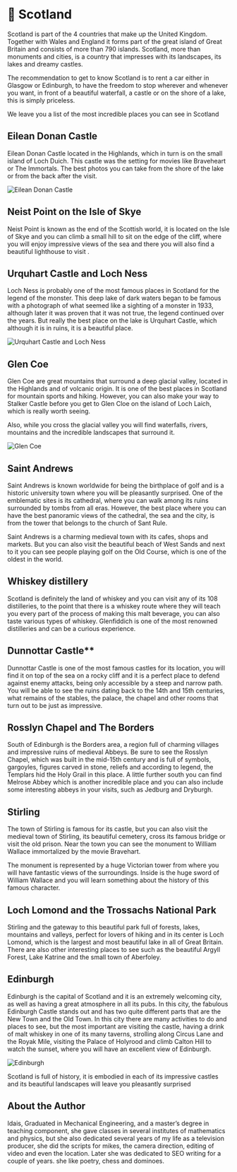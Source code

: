# 🏴󠁧󠁢󠁳󠁣󠁴󠁿 Scotland

Scotland is part of the 4 countries that make up the United Kingdom.
Together with Wales and England it forms part of the great island of
Great Britain and consists of more than 790 islands. Scotland, more than
monuments and cities, is a country that impresses with its landscapes,
its lakes and dreamy castles.

The recommendation to get to know Scotland is to rent a car either in
Glasgow or Edinburgh, to have the freedom to stop wherever and whenever
you want, in front of a beautiful waterfall, a castle or on the shore of
a lake, this is simply priceless.

We leave you a list of the most incredible places you can see in
Scotland

## Eilean Donan Castle

Eilean Donan Castle located in the Highlands, which in turn is on the
small island of Loch Duich. This castle was the setting for movies like
Braveheart or The Immortals. The best photos you can take from the shore
of the lake or from the back after the visit.

![Eilean Donan Castle](_static/images/scotland/image1.jpg)

## Neist Point on the Isle of Skye

Neist Point is known as the end of the Scottish world, it is located on
the Isle of Skye and you can climb a small hill to sit on the edge of
the cliff, where you will enjoy impressive views of the sea and there
you will also find a beautiful lighthouse to visit .

## Urquhart Castle and Loch Ness

Loch Ness is probably one of the most famous places in Scotland for the
legend of the monster. This deep lake of dark waters began to be famous
with a photograph of what seemed like a sighting of a monster in 1933,
although later it was proven that it was not true, the legend continued
over the years. But really the best place on the lake is Urquhart
Castle, which although it is in ruins, it is a beautiful place.

![Urquhart Castle and Loch Ness](_static/images/scotland/image2.jpg)

## Glen Coe

Glen Coe are great mountains that surround a deep glacial valley,
located in the Highlands and of volcanic origin. It is one of the best
places in Scotland for mountain sports and hiking. However, you can also
make your way to Stalker Castle before you get to Glen Cloe on the
island of Loch Laich, which is really worth seeing.

Also, while you cross the glacial valley you will find waterfalls,
rivers, mountains and the incredible landscapes that surround it.

![Glen Coe](_static/images/scotland/image3.jpg)

## Saint Andrews

Saint Andrews is known worldwide for being the birthplace of golf and is
a historic university town where you will be pleasantly surprised. One
of the emblematic sites is its cathedral, where you can walk among its
ruins surrounded by tombs from all eras. However, the best place where
you can have the best panoramic views of the cathedral, the sea and the
city, is from the tower that belongs to the church of Sant Rule.

Saint Andrews is a charming medieval town with its cafes, shops and
markets. But you can also visit the beautiful beach of West Sands and
next to it you can see people playing golf on the Old Course, which is
one of the oldest in the world.

## Whiskey distillery

Scotland is definitely the land of whiskey and you can visit any of its
108 distilleries, to the point that there is a whiskey route where they
will teach you every part of the process of making this malt beverage,
you can also taste various types of whiskey. Glenfiddich is one of the
most renowned distilleries and can be a curious experience.

## Dunnottar Castle**

Dunnottar Castle is one of the most famous castles for its location, you
will find it on top of the sea on a rocky cliff and it is a perfect
place to defend against enemy attacks, being only accessible by a steep
and narrow path. You will be able to see the ruins dating back to the
14th and 15th centuries, what remains of the stables, the palace, the
chapel and other rooms that turn out to be just as impressive.

## Rosslyn Chapel and The Borders

South of Edinburgh is the Borders area, a region full of charming
villages and impressive ruins of medieval Abbeys. Be sure to see the
Rosslyn Chapel, which was built in the mid-15th century and is full of
symbols, gargoyles, figures carved in stone, reliefs and according to
legend, the Templars hid the Holy Grail in this place. A little further
south you can find Melrose Abbey which is another incredible place and
you can also include some interesting abbeys in your visits, such as
Jedburg and Dryburgh.

## Stirling

The town of Stirling is famous for its castle, but you can also visit
the medieval town of Stirling, its beautiful cemetery, cross its famous
bridge or visit the old prison. Near the town you can see the monument
to William Wallace immortalized by the movie Bravehart.

The monument is represented by a huge Victorian tower from where you
will have fantastic views of the surroundings. Inside is the huge sword
of William Wallace and you will learn something about the history of
this famous character.

## Loch Lomond and the Trossachs National Park

Stirling and the gateway to this beautiful park full of forests, lakes,
mountains and valleys, perfect for lovers of hiking and in its center is
Loch Lomond, which is the largest and most beautiful lake in all of
Great Britain. There are also other interesting places to see such as
the beautiful Argyll Forest, Lake Katrine and the small town of
Aberfoley.

## Edinburgh

Edinburgh is the capital of Scotland and it is an extremely welcoming
city, as well as having a great atmosphere in all its pubs. In this
city, the fabulous Edinburgh Castle stands out and has two quite
different parts that are the New Town and the Old Town. In this city
there are many activities to do and places to see, but the most
important are visiting the castle, having a drink of malt whiskey in one
of its many taverns, strolling along Circus Lane and the Royak Mile,
visiting the Palace of Holyrood and climb Calton Hill to watch the
sunset, where you will have an excellent view of Edinburgh.

![Edinburgh](_static/images/scotland/image4.jpg)

Scotland is full of history, it is embodied in each of its impressive
castles and its beautiful landscapes will leave you pleasantly surprised

## About the Author

Idais, Graduated in Mechanical Engineering, and a master’s degree in teaching component, she gave classes in several institutes of mathematics and physics, but she also dedicated several years of my life as a television producer, she did the scripts for mikes, the camera direction, editing of video and even the location. Later she was dedicated to SEO writing for a couple of years. she like poetry, chess and dominoes.